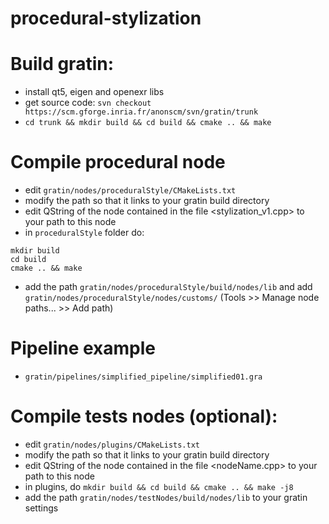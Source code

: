 # procedural-stylization

# Build gratin:
* install qt5, eigen and openexr libs
* get source code: ```svn checkout https://scm.gforge.inria.fr/anonscm/svn/gratin/trunk```
* ```cd trunk && mkdir build && cd build && cmake .. && make```

# Compile procedural node
* edit ```gratin/nodes/proceduralStyle/CMakeLists.txt```
* modify the path so that it links to your gratin build directory
* edit QString  of the node contained in the file <stylization_v1.cpp> to your path to this node
* in ```proceduralStyle``` folder do:
```
mkdir build
cd build
cmake .. && make
```
* add the path ```gratin/nodes/proceduralStyle/build/nodes/lib``` and add ```gratin/nodes/proceduralStyle/nodes/customs/``` (Tools >> Manage node paths... >> Add path)

# Pipeline example
* ```gratin/pipelines/simplified_pipeline/simplified01.gra```


# Compile tests nodes (optional):
* edit ```gratin/nodes/plugins/CMakeLists.txt```
* modify the path so that it links to your gratin build directory
* edit QString  of the node contained in the file <nodeName.cpp> to your path to this node
* in plugins, do ```mkdir build && cd build && cmake .. && make -j8```
* add the path ```gratin/nodes/testNodes/build/nodes/lib``` to your gratin settings
